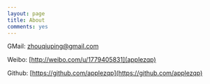 ```yaml
---
layout: page
title: About
comments: yes
---
```


GMail: zhouqiuping@gmail.com

Weibo: [http://weibo.com/u/1779405831](applezqp)

Github: [https://github.com/applezqp](https://github.com/applezqp)
